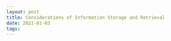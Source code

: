 ```yaml
---
layout: post
title: Considerations of Information Storage and Retrieval
date: 2021-01-03
tags: 
---
```

